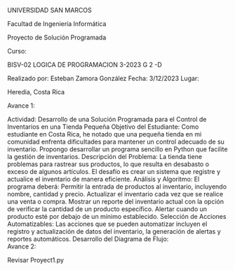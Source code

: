 







UNIVERSIDAD SAN MARCOS

Facultad de Ingeniería Informática

Proyecto de Solución Programada

Curso:

BISV-02 LOGICA DE PROGRAMACION 3-2023 G 2 -D

Realizado por:
Esteban Zamora González
 Fecha:
3/12/2023
Lugar:

Heredia, Costa Rica














Avance 1:

Actividad: Desarrollo de una Solución Programada para el Control de Inventarios en una Tienda Pequeña
Objetivo del Estudiante: Como estudiante en Costa Rica, he notado que una pequeña tienda en mi comunidad enfrenta dificultades para mantener un control adecuado de su inventario. Propongo desarrollar un programa sencillo en Python que facilite la gestión de inventarios.
Descripción del Problema: La tienda tiene problemas para rastrear sus productos, lo que resulta en desabasto o exceso de algunos artículos. El desafío es crear un sistema que registre y actualice el inventario de manera eficiente.
Análisis y Algoritmo: El programa deberá:
Permitir la entrada de productos al inventario, incluyendo nombre, cantidad y precio.
Actualizar el inventario cada vez que se realice una venta o compra.
Mostrar un reporte del inventario actual con la opción de verificar la cantidad de un producto específico.
Alertar cuando un producto esté por debajo de un mínimo establecido.
Selección de Acciones Automatizables: Las acciones que se pueden automatizar incluyen el registro y actualización de datos del inventario,  la generación de alertas y reportes automáticos.
Desarrollo del Diagrama de Flujo:	
Avance 2:

Revisar Proyect1.py

